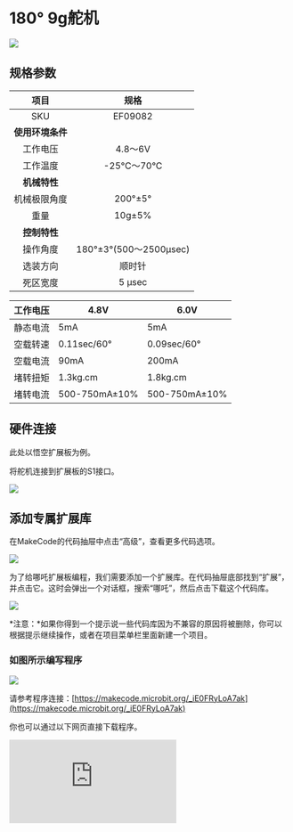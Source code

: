 # 180° 9g舵机

![](https://wiki-media-ef.oss-cn-hongkong.aliyuncs.com/docs/microbit/sensor/octopus-sensors/sensor/images/ef09082-1.png)

## 规格参数

| 项目 | 规格 |
| :-: | :-: |
| SKU | EF09082 |
| **使用环境条件** |  |
| 工作电压 | 4.8～6V |
| 工作温度 | -25°C～70°C |
| **机械特性** |  |
| 机械极限角度 | 200°±5°  |
| 重量 | 10g±5% |
| **控制特性** |  |
| 操作角度 | 180°±3°(500～2500μsec) |
| 选装方向         | 顺时针 |
| 死区宽度  | 5 μsec |

| 工作电压               | 4.8V           | 6.0V           |
|-------------------|----------------|----------------|
| 静态电流   | 5mA            | 5mA            |
| 空载转速   | 0.11sec/60°   | 0.09sec/60°   |
| 空载电流  | 90mA           | 200mA          |
| 堵转扭矩  | 1.3kg.cm      | 1.8kg.cm      |
| 堵转电流   | 500-750mA±10%  | 500-750mA±10%       |

## 硬件连接

此处以悟空扩展板为例。

将舵机连接到扩展板的S1接口。

![](https://wiki-media-ef.oss-cn-hongkong.aliyuncs.com/docs/microbit/sensor/octopus-sensors/sensor/images/ef09082-2.png)


## 添加专属扩展库

在MakeCode的代码抽屉中点击“高级”，查看更多代码选项。

![](https://wiki-media-ef.oss-cn-hongkong.aliyuncs.com/docs/microbit/sensor/octopus-sensors/sensor/images/ef09081-3.png)

为了给哪吒扩展板编程，我们需要添加一个扩展库。在代码抽屉底部找到“扩展”，并点击它。这时会弹出一个对话框，搜索“哪吒”，然后点击下载这个代码库。

![](https://wiki-media-ef.oss-cn-hongkong.aliyuncs.com/docs/microbit/sensor/octopus-sensors/sensor/images/ef09081-4.png)

*注意：*如果你得到一个提示说一些代码库因为不兼容的原因将被删除，你可以根据提示继续操作，或者在项目菜单栏里面新建一个项目。

### 如图所示编写程序

![](https://wiki-media-ef.oss-cn-hongkong.aliyuncs.com/docs/microbit/interesting-case/classroom-science-pack/cases-libraries/images/classroom-science-pack-case-05-11.png)


请参考程序连接：[https://makecode.microbit.org/_iE0FRyLoA7ak](https://makecode.microbit.org/_iE0FRyLoA7ak)

你也可以通过以下网页直接下载程序。

<div
    style={{
        position: 'relative',
        paddingBottom: '60%',
        overflow: 'hidden',
    }}
>
    <iframe
        src="https://makecode.microbit.org/_iE0FRyLoA7ak"
        frameborder="0"
        sandbox="allow-popups allow-forms allow-scripts allow-same-origin"
        style={{
            position: 'absolute',
            width: '100%',
            height: '100%',
        }}
    />
</div>

### 结果

按键A按下时舵机转动到0°，当按键B按下时舵机转动到180°。

### 舵机注意事项

<b>当使用舵机时，应先调整舵机角度，并根据案例需求调整舵机角度进行验证，验证完成后再安装相应的结构件，防止出现堵转的情况而导致舵机烧毁。</b>
<br />
<b>注意：当使用舵机时，应该注意舵机是否有堵转，如果舵机堵转，可能有烧毁的风险。</b>
<br />
<b>注意：当使用舵机时，应注意舵机转动的动作后续是否需要添加延时，舵机转动需要时间执行，如果在舵机执行指令的过程中，出现新的舵机指令，会覆盖前一条舵机转动的指令，导致舵机转动不到位的情况。</b>
